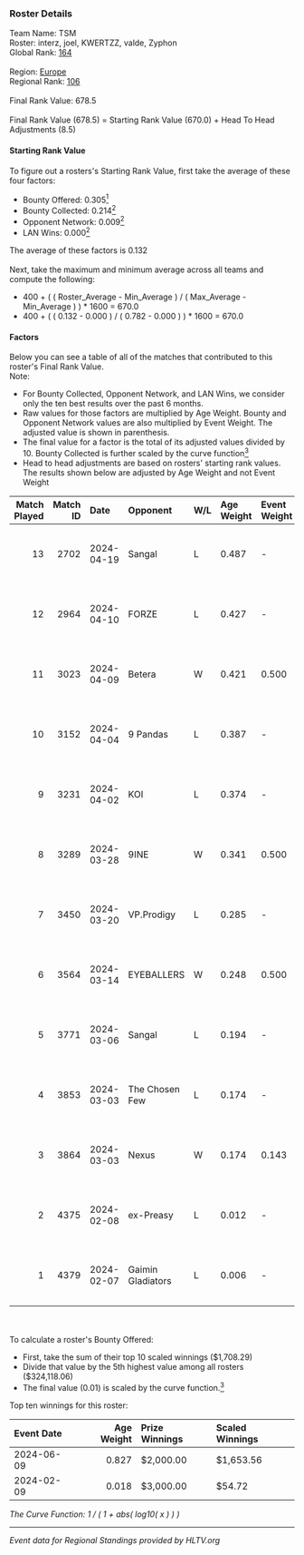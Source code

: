 ### Roster Details<br />
Team Name: TSM<br />
Roster: interz, joel, KWERTZZ, valde, Zyphon<br />
Global Rank: [164](../standings_global.md)<br />
<br />
Region: [Europe]( ../standings_europe.md)<br />
Regional Rank: [106]( ../standings_europe.md)<br />
<br />
Final Rank Value:  678.5<br />
<br />
Final Rank Value (678.5) = Starting Rank Value (670.0) + Head To Head Adjustments (8.5)<br />

#### Starting Rank Value<br />
To figure out a rosters's Starting Rank Value, first take the average of these four factors:<br />
- Bounty Offered: 0.305[<sup>1</sup>](#table2)
- Bounty Collected: 0.214[<sup>2</sup>](#table1)
- Opponent Network: 0.009[<sup>2</sup>](#table1)
- LAN Wins: 0.000[<sup>2</sup>](#table1)

The average of these factors is 0.132<br />
<br />
Next, take the maximum and minimum average across all teams and compute the following:<br />
- 400 + ( ( Roster_Average - Min_Average ) / ( Max_Average - Min_Average ) ) * 1600 = 670.0
- 400 + ( ( 0.132 - 0.000 ) / ( 0.782 - 0.000 ) ) * 1600 = 670.0


#### Factors<br />
Below you can see a table of all of the matches that contributed to this roster's Final Rank Value.<br />
Note:<br />

- For Bounty Collected, Opponent Network, and LAN Wins, we consider only the ten best results over the past 6 months.
- Raw values for those factors are multiplied by Age Weight. Bounty and Opponent Network values are also multiplied by Event Weight. The adjusted value is shown in parenthesis.
- The final value for a factor is the total of its adjusted values divided by 10. Bounty Collected is further scaled by the curve function[<sup>3</sup>](#curveFunction)
- Head to head adjustments are based on rosters' starting rank values. The results shown below are adjusted by Age Weight and not Event Weight
<span id="table1"></span><br />


| Match Played | Match ID | Date       | Opponent          | W/L | Age Weight | Event Weight | Bounty Collected | Opponent Network | LAN Wins  | H2H Adj. | Roster                               |
| -: | -: | :- | :- | :- | :- | :- | :- | :- | :- | -: | :- |
|           13 |     2702 | 2024-04-19 | Sangal            | L   | 0.487      | -            | -                | -                | -         |    -1.12 | interz, joel, KWERTZZ, valde, Zyphon |
|           12 |     2964 | 2024-04-10 | FORZE             | L   | 0.427      | -            | -                | -                | -         |    -2.62 | joel, KWERTZZ, MoDo, valde, Zyphon   |
|           11 |     3023 | 2024-04-09 | Betera            | W   | 0.421      | 0.500        | 0.005 (0.001)    | 0.039 (0.008)    | 0 (0.000) |     7.38 | joel, KWERTZZ, MoDo, valde, Zyphon   |
|           10 |     3152 | 2024-04-04 | 9 Pandas          | L   | 0.387      | -            | -                | -                | -         |    -1.61 | joel, KWERTZZ, poizon, valde, Zyphon |
|            9 |     3231 | 2024-04-02 | KOI               | L   | 0.374      | -            | -                | -                | -         |    -1.15 | joel, KWERTZZ, poizon, valde, Zyphon |
|            8 |     3289 | 2024-03-28 | 9INE              | W   | 0.341      | 0.500        | 0.000 (0.000)    | 0.067 (0.011)    | 0 (0.000) |     3.23 | joel, KWERTZZ, poizon, valde, Zyphon |
|            7 |     3450 | 2024-03-20 | VP.Prodigy        | L   | 0.285      | -            | -                | -                | -         |    -2.31 | joel, KWERTZZ, poizon, valde, Zyphon |
|            6 |     3564 | 2024-03-14 | EYEBALLERS        | W   | 0.248      | 0.500        | 0.006 (0.001)    | 0.509 (0.063)    | 0 (0.000) |     6.11 | interz, joel, MoDo, valde, Zyphon    |
|            5 |     3771 | 2024-03-06 | Sangal            | L   | 0.194      | -            | -                | -                | -         |    -0.39 | interz, JACKZ, joel, poizon, valde   |
|            4 |     3853 | 2024-03-03 | The Chosen Few    | L   | 0.174      | -            | -                | -                | -         |    -2.75 | joel, KWERTZZ, poizon, valde, Zyphon |
|            3 |     3864 | 2024-03-03 | Nexus             | W   | 0.174      | 0.143        | 0.014 (0.000)    | 0.465 (0.012)    | 0 (0.000) |     3.91 | joel, KWERTZZ, poizon, valde, Zyphon |
|            2 |     4375 | 2024-02-08 | ex-Preasy         | L   | 0.012      | -            | -                | -                | -         |    -0.13 | joel, KWERTZZ, MoDo, valde, Zyphon   |
|            1 |     4379 | 2024-02-07 | Gaimin Gladiators | L   | 0.006      | -            | -                | -                | -         |    -0.03 | joel, KWERTZZ, MoDo, valde, Zyphon   |

<br />
<span id="table2"></span><br />
To calculate a roster's Bounty Offered:<br />

- First, take the sum of their top 10 scaled winnings ($1,708.29)
- Divide that value by the 5th highest value among all rosters ($324,118.06)
- The final value (0.01) is scaled by the curve function.[<sup>3</sup>](#curveFunction)

Top ten winnings for this roster:<br />

| Event Date | Age Weight | Prize Winnings | Scaled Winnings |
| :- | -: | :- | :- |
| 2024-06-09 |      0.827 | $2,000.00      | $1,653.56       |
| 2024-02-09 |      0.018 | $3,000.00      | $54.72          |


<span id="curveFunction"></span>_The Curve Function: 1 / ( 1 + abs( log10( x ) ) )_<br />

---
_Event data for Regional Standings provided by HLTV.org_<br />
